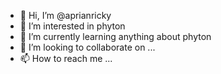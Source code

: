 - 👋 Hi, I’m @aprianricky
- 👀 I’m interested in phyton
- 🌱 I’m currently learning anything about phyton
- 💞️ I’m looking to collaborate on ...
- 📫 How to reach me ...

<!---
aprianricky/aprianricky is a ✨ special ✨ repository because its `README.md` (this file) appears on your GitHub profile.
You can click the Preview link to take a look at your changes.
--->
